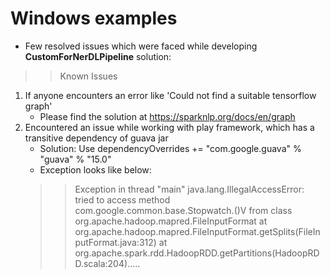 # Windows examples

* Few resolved issues which were faced while developing **CustomForNerDLPipeline** solution:
>> Known Issues
1. If anyone encounters an error like 'Could not find a suitable tensorflow graph'
    * Please find the solution at https://sparknlp.org/docs/en/graph
2. Encountered an issue while working with play framework, which has a transitive dependency of guava jar
    * Solution: Use dependencyOverrides += "com.google.guava" % "guava" % "15.0"
    * Exception looks like below:
    > > Exception in thread "main" java.lang.IllegalAccessError: tried to access method com.google.common.base.Stopwatch.<init>()V from class org.apache.hadoop.mapred.FileInputFormat
            at org.apache.hadoop.mapred.FileInputFormat.getSplits(FileInputFormat.java:312)
            at org.apache.spark.rdd.HadoopRDD.getPartitions(HadoopRDD.scala:204).....

